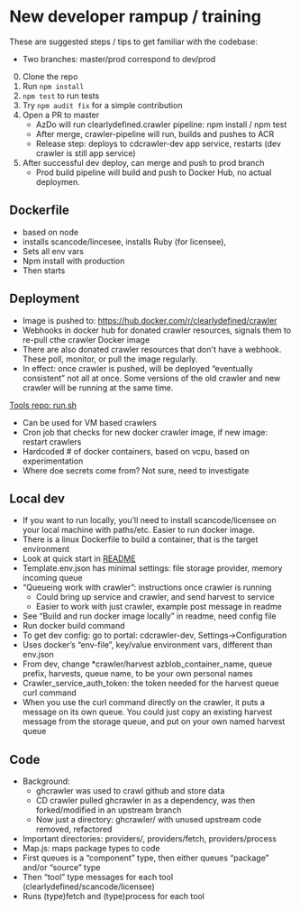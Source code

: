 # New developer rampup / training

These are suggested steps / tips to get familiar with the codebase:

- Two branches: master/prod correspond to dev/prod

0. Clone the repo
0. Run `npm install`
0. `npm test` to run tests
0. Try `npm audit fix` for a simple contribution
0. Open a PR to master
    - AzDo will run clearlydefined.crawler pipeline: npm install / npm test
    - After merge, crawler-pipeline will run, builds and pushes to ACR
    - Release step: deploys to cdcrawler-dev app service, restarts (dev crawler is still app service)
0. After successful dev deploy, can merge and push to prod branch
    - Prod build pipeline will build and push to Docker Hub, no actual deploymen.

## Dockerfile
-	based on node
-	installs scancode/lincesee, installs Ruby (for licensee), 
-	Sets all env vars
-	Npm install with production
-	Then starts



## Deployment
- Image is pushed to: https://hub.docker.com/r/clearlydefined/crawler
- Webhooks in docker hub for donated crawler resources, signals them to re-pull cthe crawler Docker image
- There are also donated crawler resources that don't have a webhook. These poll, monitor, or pull the image regularly.
- In effect: once crawler is pushed, will be deployed “eventually consistent” not all at once. Some versions of the old crawler and new crawler will be running at the same time.

[Tools repo: run.sh](https://github.com/clearlydefined/tools/blob/master/run.sh)
- Can be used for VM based crawlers
-	Cron job that checks for new docker crawler image, if new image: restart crawlers
-	Hardcoded # of docker containers, based on vcpu, based on experimentation
-	Where doe secrets come from? Not sure, need to investigate

## Local dev
- If you want to run locally, you’ll need to install scancode/licensee on your local machine with paths/etc. Easier to run docker image.
- There is a linux Dockerfile to build a container, that is the target environment
- Look at quick start in [README](/README.md#quick-start)
- Template.env.json has minimal settings: file storage provider, memory incoming queue
- “Queueing work with crawler”: instructions once crawler is running
    -	Could bring up service and crawler, and send harvest to service
    -	Easier to work with just crawler, example post message in readme
- See “Build and run docker image locally” in readme, need config file
- Run docker build command
- To get dev config: go to portal: cdcrawler-dev, Settings->Configuration
- Uses docker’s “env-file”, key/value environment vars, different than env.json
- From dev, change *crawler/harvest azblob_container_name, queue prefix, harvests, queue name, to be your own personal names
- Crawler_service_auth_token: the token needed for the harvest queue curl command
- When you use the curl command directly on the crawler, it puts a message on its own queue. You could just copy an existing harvest message from the storage queue, and put on your own named harvest queue

## Code
- Background:
    -	ghcrawler was used to crawl github and store data
    -	CD crawler pulled ghcrawler in as a dependency, was then forked/modified in an upstream branch
    -	Now just a directory: ghcrawler/ with unused upstream code removed, refactored
- Important directories: providers/, providers/fetch, providers/process
- Map.js: maps package types to code
- First queues is a “component” type, then either queues “package” and/or “source” type
- Then “tool” type messages for each tool (clearlydefined/scancode/licensee)
- Runs (type)fetch and (type)process for each tool


